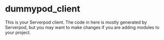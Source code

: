 # dummypod_client

This is your Serverpod client. The code in here is mostly generated by
Serverpod, but you may want to make changes if you are adding modules to your
project.
